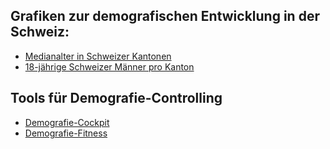 ## Grafiken zur demografischen Entwicklung in der Schweiz:
- [Medianalter in Schweizer Kantonen](/medianalter)
- [18-jährige Schweizer Männer pro Kanton](/jung)

## Tools für Demografie-Controlling
- [Demografie-Cockpit](/cockpit)
- [Demografie-Fitness](/fitness)

